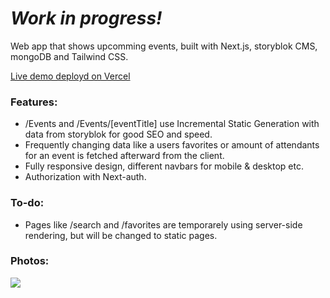 # _Work in progress!_

Web app that shows upcomming events, built with Next.js, storyblok CMS, mongoDB and Tailwind CSS.

[Live demo deployd on Vercel](https://stephan-events.vercel.app/)

### Features:

- /Events and /Events/[eventTitle] use Incremental Static Generation with data from storyblok for good SEO and speed.
- Frequently changing data like a users favorites or amount of attendants for an event is fetched afterward from the client.
- Fully responsive design, different navbars for mobile & desktop etc.
- Authorization with Next-auth.

### To-do:
- Pages like /search and /favorites are temporarely using server-side rendering, but will be changed to static pages.


### Photos:

![](https://i.ibb.co/d2PWt9y/illustrations.png)
